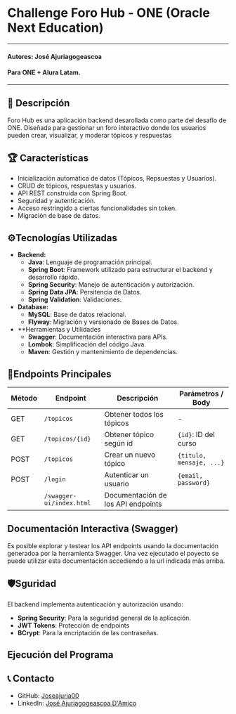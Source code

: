 # Challenge Foro Hub - ONE (Oracle Next Education)
---
#### Autores: José Ajuriagogeascoa
#### Para ONE + Alura Latam.
***

## 📝 Descripción
Foro Hub es una aplicación backend desarollada como parte del desafío de ONE. Diseñada para gestionar un foro interactivo donde los usuarios pueden crear, visualizar, y moderar tópicos y respuestas

## 🏆 Características
* Inicialización automática de datos (Tópicos, Repsuestas y Usuarios).
* CRUD de tópicos, respuestas y usuarios.
* API REST construida con Spring Boot.
* Seguridad y autenticación.
* Acceso restringido a ciertas funcionalidades sin token.
* Migración de base de datos.

## ⚙️Tecnologías Utilizadas
* **Backend:**
  * **Java**: Lenguaje de programación principal.
  * **Spring Boot**: Framework utilizado para estructurar el backend y desarrollo rápido.
  * **Spring Security**: Manejo de autenticación y autorización.
  * **Spring Data JPA**: Persitencia de Datos.
  * **Spring Validation**: Validaciones.
* **Database:**
  * **MySQL**: Base de datos relacional.
  * **Flyway**: Migración y versionado de Bases de Datos.
* **Herramientas y Utilidades
  * **Swagger**: Documentación interactiva para APIs.
  * **Lombok**: Simplificación del código Java.
  * **Maven**: Gestión y mantenimiento de dependencias.


## 🚀Endpoints Principales
| Método | Endpoint                 | Descripción                        | Parámetros / Body       |
|--------|--------------------------|------------------------------------|-------------------------|
| GET    | `/topicos`               | Obtener todos los tópicos          | -                       |
| GET    | `/topicos/{id}`          | Obtener tópico según id            | `{id}`: ID del curso    |
| POST   | `/topicos`               | Crear un nuevo tópico              | `{titulo, mensaje, ...}`|
| POST   | `/login`                 | Autenticar un usuario              | `{email, password}`     |
|        | `/swagger-ui/index.html` | Documentación de los API endpoints |                         |

## Documentación Interactiva (Swagger)
Es posible explorar y testear los API endpoints usando la documentación generadoa por la herramienta Swagger. Una vez ejecutado el poyecto se puede utilizar esta documentación accediendo a la url indicada más arriba.

## 🛡️Sguridad
El backend implementa autenticación y autorización usando:
- **Spring Security**: Para la seguridad general de la aplicación.
- **JWT Tokens**: Protección de endpoints
- **BCrypt**: Para la encriptación de las contraseñas.

## Ejecución del Programa

## 📞 Contacto
* GitHub: [Joseajuria00](https://github.com/Joseajuria00)
* LinkedIn: [José Ajuriagogeascoa D'Amico](https://www.linkedin.com/in/joseajuriagogeascoa/)
